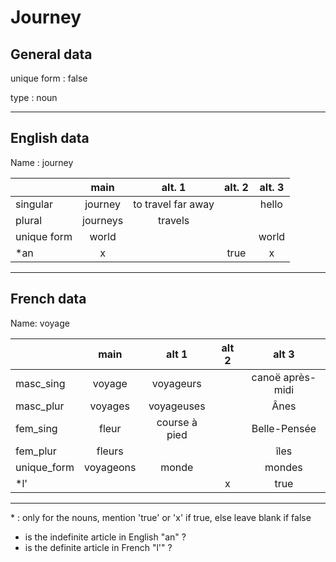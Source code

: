 # Journey

## General data

unique form : false

type : noun

---

## English data

Name : journey

|             |   main   |       alt. 1       | alt. 2 | alt. 3 |
| :---------- | :------: | :----------------: | :----: | :----: |
| singular    | journey  | to travel far away |        | hello  |
| plural      | journeys |      travels       |        |        |
| unique form |  world   |                    |        | world  |
| \*an        |    x     |                    |  true  |   x    |

---

## French data

Name: voyage

|             |   main    |     alt 1     | alt 2 |      alt 3       |
| :---------- | :-------: | :-----------: | :---: | :--------------: |
| masc_sing   |  voyage   |   voyageurs   |       | canoë après-midi |
| masc_plur   |  voyages  |  voyageuses   |       |       Ânes       |
| fem_sing    |   fleur   | course à pied |       |   Belle-Pensée   |
| fem_plur    |  fleurs   |               |       |       îles       |
| unique_form | voyageons |     monde     |       |      mondes      |
| \*l'        |           |               |   x   |       true       |

---

\* : only for the nouns, mention 'true' or 'x' if true, else leave blank if false

- is the indefinite article in English "an" ?
- is the definite article in French "l'" ?
